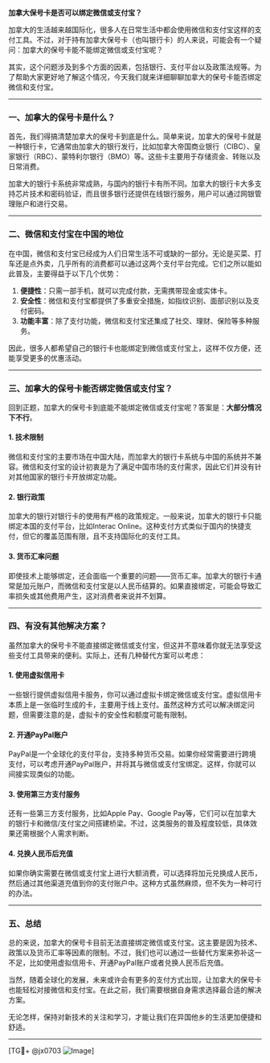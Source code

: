 **加拿大保号卡是否可以绑定微信或支付宝？**

加拿大的生活越来越国际化，很多人在日常生活中都会使用微信和支付宝这样的支付工具。不过，对于持有加拿大保号卡（也叫银行卡）的人来说，可能会有一个疑问：加拿大的保号卡能不能绑定微信或支付宝呢？

其实，这个问题涉及到多个方面的因素，包括银行、支付平台以及政策法规等。为了帮助大家更好地了解这个情况，今天我们就来详细聊聊加拿大的保号卡能否绑定微信和支付宝。

---

### **一、加拿大的保号卡是什么？**

首先，我们得搞清楚加拿大的保号卡到底是什么。简单来说，加拿大的保号卡就是一种银行卡，它通常由加拿大的银行发行，比如加拿大帝国商业银行（CIBC）、皇家银行（RBC）、蒙特利尔银行（BMO）等。这些卡主要用于存储资金、转账以及日常消费。

加拿大的银行卡系统非常成熟，与国内的银行卡有所不同。加拿大的银行卡大多支持芯片技术和密码验证，而且很多银行还提供在线银行服务，用户可以通过网银管理账户和进行交易。

---

### **二、微信和支付宝在中国的地位**

在中国，微信和支付宝已经成为人们日常生活不可或缺的一部分。无论是买菜、打车还是点外卖，几乎所有的消费都可以通过这两个支付平台完成。它们之所以能如此普及，主要得益于以下几个优势：

1. **便捷性**：只需一部手机，就可以完成付款，无需携带现金或实体卡。
2. **安全性**：微信和支付宝都提供了多重安全措施，如指纹识别、面部识别以及支付密码。
3. **功能丰富**：除了支付功能，微信和支付宝还集成了社交、理财、保险等多种服务。

因此，很多人都希望自己的银行卡也能绑定到微信或支付宝上，这样不仅方便，还能享受更多的优惠活动。

---

### **三、加拿大的保号卡能否绑定微信或支付宝？**

回到正题，加拿大的保号卡到底能不能绑定微信或支付宝呢？答案是：**大部分情况下不行**。

#### 1. **技术限制**
微信和支付宝的主要市场在中国大陆，而加拿大的银行卡系统与中国的系统并不兼容。微信和支付宝的设计初衷是为了满足中国市场的支付需求，因此它们并没有针对其他国家的银行卡开放绑定功能。

#### 2. **银行政策**
加拿大的银行对银行卡的使用有严格的政策规定。一般来说，加拿大的银行卡只能绑定本国的支付平台，比如Interac Online。这种支付方式类似于国内的快捷支付，但它的覆盖范围有限，且不支持国际化的支付工具。

#### 3. **货币汇率问题**
即使技术上能够绑定，还会面临一个重要的问题——货币汇率。加拿大的银行卡通常是加元账户，而微信和支付宝是以人民币结算的。如果直接绑定，可能会导致汇率损失或其他费用产生，这对消费者来说并不划算。

---

### **四、有没有其他解决方案？**

虽然加拿大的保号卡不能直接绑定微信或支付宝，但这并不意味着你就无法享受这些支付工具带来的便利。实际上，还有几种替代方案可以考虑：

#### 1. **使用虚拟信用卡**
一些银行提供虚拟信用卡服务，你可以通过虚拟卡绑定微信或支付宝。虚拟信用卡本质上是一张临时生成的卡，主要用于线上支付。虽然这种方式可以解决绑定问题，但需要注意的是，虚拟卡的安全性和额度可能有限制。

#### 2. **开通PayPal账户**
PayPal是一个全球化的支付平台，支持多种货币交易。如果你经常需要进行跨境支付，可以考虑开通PayPal账户，并将其与微信或支付宝绑定。这样，你就可以间接实现类似的功能。

#### 3. **使用第三方支付服务**
还有一些第三方支付服务，比如Apple Pay、Google Pay等，它们可以在加拿大的银行卡和微信/支付宝之间搭建桥梁。不过，这类服务的普及程度较低，具体效果还需根据个人需求判断。

#### 4. **兑换人民币后充值**
如果你确实需要在微信或支付宝上进行大额消费，可以选择将加元兑换成人民币，然后通过其他渠道充值到你的支付账户中。这种方式虽然麻烦，但不失为一种可行的办法。

---

### **五、总结**

总的来说，加拿大的保号卡目前无法直接绑定微信或支付宝。这主要是因为技术、政策以及货币汇率等因素的限制。不过，我们也可以通过一些替代方案来弥补这一不足，比如使用虚拟信用卡、开通PayPal账户或者兑换人民币后充值。

当然，随着全球化的发展，未来或许会有更多的支付方式出现，让加拿大的保号卡也能轻松对接微信和支付宝。在此之前，我们需要根据自身需求选择最合适的解决方案。

无论怎样，保持对新技术的关注和学习，才能让我们在异国他乡的生活更加便捷和舒适。

---

[TG💪+ @jx0703 ![Image](https://github.com/user-attachments/assets/dbca1d08-cadb-493c-b0ec-ad6f7a83f270)]